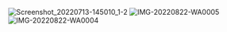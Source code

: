 ![Screenshot_20220713-145010_1-2](https://user-images.githubusercontent.com/76724333/204077256-e94ec717-3ca2-4e42-830b-4fb5128bcbd4.jpg)
![IMG-20220822-WA0005](https://user-images.githubusercontent.com/76724333/204077262-d9e3e8e9-0a17-4f03-9f29-6278d5583d71.jpg)
![IMG-20220822-WA0004](https://user-images.githubusercontent.com/76724333/204077264-457229b4-6b62-419b-b95a-c17863747487.jpg)
